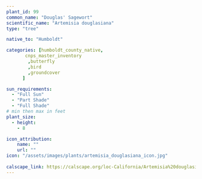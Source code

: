 ```yaml
---
plant_id: 99
common_name: "Douglas' Sagewort"
scientific_name: "Artemisia douglasiana"
type: "tree"

native_to: "Humboldt"

categories: [humboldt_county_native,
       cnps_master_inventory
        ,butterfly
        ,bird
        ,groundcover
      ]

sun_requirements:
  - "Full Sun"
  - "Part Shade"
  - "Full Shade"
# min then max in feet
plant_size:
  - height: 
    - 8

icon_attribution: 
    name: ""
    url: ""
icon: "/assets/images/plants/artemisia_douglasiana_icon.jpg"
 
calscape_link: https://calscape.org/loc-California/Artemisia%20douglasiana(%20) 
---
```







